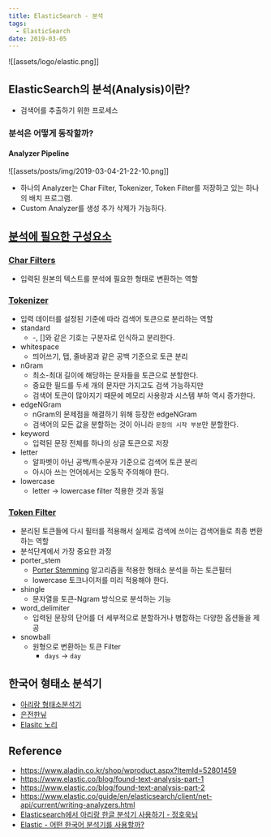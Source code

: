 ```yaml
---
title: ElasticSearch - 분석
tags:
  - ElasticSearch
date: 2019-03-05
---
```

![[assets/logo/elastic.png]]

## ElasticSearch의 분석(Analysis)이란?
- 검색어를 추출하기 위한 프로세스

### 분석은 어떻게 동작할까?

#### Analyzer Pipeline
![[assets/posts/img/2019-03-04-21-22-10.png]]

- 하나의 Analyzer는 Char Filter, Tokenizer, Token Filter를 저장하고 있는 하나의 배치 프로그램.
- Custom Analyzer를 생성 추가 삭제가 가능하다.

## [분석에 필요한 구성요소](https://www.elastic.co/guide/en/elasticsearch/reference/current/analyzer-anatomy.html)

### [Char Filters](https://www.elastic.co/guide/en/elasticsearch/reference/current/analysis-charfilters.html)
- 입력된 원본의 텍스트를 분석에 필요한 형태로 변환하는 역할

### [Tokenizer](https://www.elastic.co/guide/en/elasticsearch/reference/current/analysis-tokenizers.html)
- 입력 데이터를 설정된 기준에 따라 검색어 토큰으로 분리하는 역할
- standard
    - -, []와 같은 기호는 구분자로 인식하고 분리한다.
- whitespace
    - 띄어쓰기, 탭, 줄바꿈과 같은 공백 기준으로 토큰 분리
- nGram
    - 최소-최대 길이에 해당하는 문자들을 토큰으로 분할한다.
    - 중요한 필드를 두세 개의 문자만 가지고도 검색 가능하지만
    - 검색어 토큰이 많아지기 때문에 메모리 사용량과 시스템 부하 역시 증가한다.
- edgeNGram
    - nGram의 문제점을 해결하기 위해 등장한 edgeNGram
    - 검색어의 모든 값을 분할하는 것이 아니라 `문장의 시작 부분`만 분할한다.
- keyword
    - 입력된 문장 전체를 하나의 싱글 토큰으로 저장
- letter
    - 알파벳이 아닌 공백/특수문자 기준으로 검색어 토큰 분리
    - 아시아 쓰는 언어에서는 오동작 주의해야 한다.
- lowercase
    - letter -> lowercase filter 적용한 것과 동일


### [Token Filter](https://www.elastic.co/guide/en/elasticsearch/reference/current/analysis-tokenfilters.html)
- 분리된 토큰들에 다시 필터를 적용해서 실제로 검색에 쓰이는 검색어들로 최종 변환하는 역할
- 분석단계에서 가장 중요한 과정
- porter_stem
    - [Porter Stemming](https://tartarus.org/martin/PorterStemmer/) 알고리즘을 적용한 형태소 분석을 하는 토큰필터
    - lowercase 토크나이저를 미리 적용해야 한다.
- shingle
    - 문자열을 토큰-Ngram 방식으로 분석하는 기능
- word_delimiter
    - 입력된 문장의 단어를 더 세부적으로 분할하거나 병합하는 다양한 옵션들을 제공
- snowball
    - 원형으로 변환하는 토큰 Filter
        - `days` -> `day`




## 한국어 형태소 분석기
- [아리랑 형태소분석기](https://github.com/korlucene)
- [은전한닢](http://eunjeon.blogspot.com/)
- [Elasitc 노리](https://www.elastic.co/kr/blog/nori-the-official-elasticsearch-plugin-for-korean-language-analysis)



## Reference
- <https://www.aladin.co.kr/shop/wproduct.aspx?ItemId=52801459>
- <https://www.elastic.co/blog/found-text-analysis-part-1>
- <https://www.elastic.co/blog/found-text-analysis-part-2>
- <https://www.elastic.co/guide/en/elasticsearch/client/net-api/current/writing-analyzers.html>
- [Elasticsearch에서 아리랑 한글 분석기 사용하기 - 정호욱님](https://www.elastic.co/kr/blog/arirang-analyzer-with-elasticsearch)
- [Elastic - 어떤 한국어 분석기를 사용할까?](https://www.elastic.co/kr/blog/using-korean-analyzers)